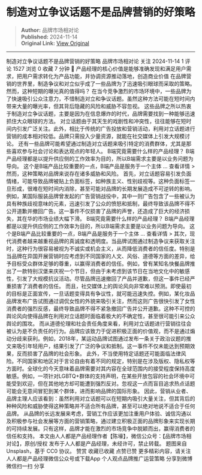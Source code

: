 # 制造对立争议话题不是品牌营销的好策略

> **Author:** 品牌市场相对论  
> **Published:** 2024-11-14  
> **Original Link:** [View Original](https://www.woshipm.com/marketing/6140561.html)

---

制造对立争议话题不是品牌营销的好策略 品牌市场相对论 关注 2024-11-14 1 评论 1527 浏览 0 收藏 7 分钟 🔗 产品经理的核心价值是能够准确发现和满足用户需求，把用户需求转化为产品功能，并协调资源推动落地，创造商业价值 在品牌营销的世界里，制造争议和对立似乎成了一些品牌为了迅速吸引眼球而采取的策略。然而，这种短期的曝光真的值得吗？ 在当今竞争激烈的市场环境中，一些品牌为了快速吸引公众注意力，不惜制造对立和争议话题。虽然这种方法可能在短时间内带来大量的曝光率，但其背后隐藏的风险和威胁不容忽视。 这些品牌之所以热衷于制造对立争议话题，主要是因为在信息爆炸的时代，品牌需要找到一种能够迅速抓住大众眼球的方法。 对立话题由于其天生的戏剧性和冲突性，往往能够在短时间内引发广泛关注。此外，相比于传统的广告投放和营销活动，利用对立话题进行营销的成本相对较低。品牌只需投入少量资源，就能在社交媒体上引发大规模讨论。 还有一些品牌可能希望通过制造对立话题来吸引特定的消费群体，尤其是那些喜欢参与社会讨论和表达观点的年轻人。 B端究竟需要什么样的产品经理？ B端产品经理都是以提升供应侧的工作效率为目的，所以B端需求主要是以业务问题为导向。 这个是B端产品比较重要的一点，B端产品是服务于一个主体 ... 查看详情 > 然而，这种策略对品牌来说存在诸多威胁和风险。 首先，对立话题容易引发负面情绪，可能导致品牌被贴上负面标签，如种族主义、性别歧视等。这种负面标签一旦形成，很难在短时间内消除，甚至可能对品牌的长期发展造成不可逆转的影响。 例如，某国际服装品牌曾发起的广告营销战役中，其中一则广告包含了一些被认为具有种族歧视意味的元素，迅速引发了公众的愤怒和抵制，最终导致该品牌不得不公开道歉并撤回广告。这一事件不仅损害了品牌的声誉，还造成了巨大的经济损失，其在华的市场业绩大幅下滑。 B端究竟需要什么样的产品经理？ B端产品经理都是以提升供应侧的工作效率为目的，所以B端需求主要是以业务问题为导向。 这个是B端产品比较重要的一点，B端产品是服务于一个主体 ... 查看详情 > 其次，现代消费者越来越重视品牌的真诚度和透明度。当品牌试图通过制造争议来获取关注时，这种行为很容易被视为不诚实或机会主义，从而降低消费者的信任度。特别是当品牌在异国开展营销时应考虑到不同国家的人文、风俗、道德等方面的差异，给予目标受众群体足够的尊重，以赢得消费者的信任。例如，曾有某知名快餐品牌推出了一款特别汉堡来庆祝一个节日，但由于未考虑到该节日在当地文化中的敏感性，引发了大规模抗议活动。尽管品牌迅速撤回了产品并道歉，但这一事件已经严重损害了消费者的信任。 而且，社交媒体上的舆论风向非常难以预测。即使最初的目标是正面宣传，一旦话题变得具有争议性，就可能迅速失控。例如，某化妆品品牌发布广告试图通过调侃女性的外貌来吸引关注，然而这则广告很快引发了女性消费者的强烈反感，最终导致品牌不得不紧急撤回广告并公开道歉。这种不可控的舆论风向使得品牌在利用对立话题时面临着极大的不确定性，甚至很可能引来公众舆论的围攻。 而从道德伦理和社会责任角度来看，利用对立话题进行营销往往会被认为是不负责任的行为。品牌应该致力于促进积极正面的价值观，而不是通过煽动分歧来获利。例如，2018年，某运动品牌试图通过发布一条关于政治议题的推文来吸引年轻用户，结果引发了广泛的争议和抵制。这一事件不仅未能达到预期效果，反而损害了品牌的社会形象。 此外，不当使用特定话题还可能面临法律风险。不同国家和地区对于言论自由有着不同的规定，特别是在涉及版权、隐私权等方面时。全球化的今天意味着品牌需要对其内容在全球范围内的接受程度保持高度敏感。例如，一项针对LGBTQ+群体的支持声明，在某些开放包容的社会环境中可能受到欢迎，但在其他地方却可能遭到强烈反对。忽视这一点而盲目追求热点话题可能会无意间冒犯到某个群体，进而影响品牌的国际形象。 因此，营销从业者、品牌主理人应该看到：虽然利用对立话题可以在短期内吸引大量关注，但其背后的种种风险和威胁使得这种策略并不适合所有品牌，甚至可以绝对地说不适合于任何品牌。 从品牌的长远发展来考虑，营销工作应该更加注重用户体验、诚信沟通以及积极参与社会发展等方面的营销策略，通过建立积极正面的品牌形象来实现长期的可持续发展。只有这样，品牌才能在激烈的市场竞争中脱颖而出，赢得消费者的信任和支持。 本文由人人都是产品经理作者【陈壕】，微信公众号：【品牌市场相对论】，原创/授权 发布于人人都是产品经理，未经许可，禁止转载。 题图来自Unsplash，基于 CC0 协议。 赞赏 收藏已收藏 点赞已赞 更多精彩内容，请关注人人都是产品经理微信公众号或下载App 个人观点品牌推广运营策略 分享到微博 微信扫一扫 分享